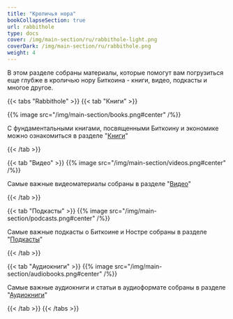 ```yaml
---
title: "Кроличья нора"
bookCollapseSection: true
url: rabbithole
type: docs
cover: /img/main-section/ru/rabbithole-light.png
coverDark: /img/main-section/ru/rabbithole.png
weight: 4
---
```


В этом разделе собраны материалы, которые помогут вам погрузиться еще глубже в кроличью нору Биткоина - книги, видео, подкасты и многое другое. 

{{< tabs "Rabbithole" >}}
{{< tab "Книги" >}}

{{% image src="/img/main-section/books.png#center" /%}}

С фундаментальными книгами, посвященными Биткоину и экономике можно ознакомиться в разделе "[Книги](/books)"

{{< /tab >}}

{{< tab "Видео" >}}
{{% image src="/img/main-section/videos.png#center" /%}}

Самые важные видеоматериалы собраны в разделе "[Видео](/videos/)"

{{< /tab >}}

{{< tab "Подкасты" >}}
{{% image src="/img/main-section/podcasts.png#center" /%}}

Самые важные подкасты о Биткоине и Ностре собраны в разделе "[Подкасты](/pods/)"

{{< /tab >}}

{{< tab "Аудиокниги" >}}
{{% image src="/img/main-section/audiobooks.png#center" /%}}

Самые важные аудиокниги и статьи в аудиоформате собраны в разделе "[Аудиокниги]()"

{{< /tab >}}
{{< /tabs >}}
